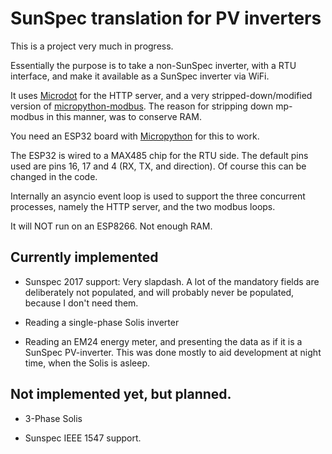 # SunSpec translation for PV inverters

This is a project very much in progress.

Essentially the purpose is to take a non-SunSpec inverter, with a RTU
interface, and make it available as a SunSpec inverter via WiFi.

It uses [Microdot][1] for the HTTP server, and a very
stripped-down/modified version of [micropython-modbus][2]. The reason
for stripping down mp-modbus in this manner, was to conserve RAM.

You need an ESP32 board with [Micropython][3] for this to work.

The ESP32 is wired to a MAX485 chip for the RTU side. The default pins used are
pins 16, 17 and 4 (RX, TX, and direction). Of course this can be changed in the
code.

Internally an asyncio event loop is used to support the three concurrent
processes, namely the HTTP server, and the two modbus loops.

It will NOT run on an ESP8266. Not enough RAM.

## Currently implemented
* Sunspec 2017 support: Very slapdash. A lot of the mandatory fields are
deliberately not populated, and will probably never be populated,
because I don't need them.

* Reading a single-phase Solis inverter

* Reading an EM24 energy meter, and presenting the data as if it is a
SunSpec PV-inverter. This was done mostly to aid development at night
time, when the Solis is asleep.

## Not implemented yet, but planned.
* 3-Phase Solis

* Sunspec IEEE 1547 support.

[1]: https://github.com/miguelgrinberg/microdot
[2]: https://github.com/brainelectronics/micropython-modbus
[3]: https://micropython.org/download/
